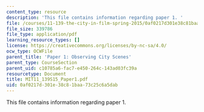 ```yaml
---
content_type: resource
description: 'This file contains information regarding paper 1. '
file: /courses/11-139-the-city-in-film-spring-2015/0af0217d301e38c81baa73c25c6a5dab_MIT11_139S15_Paper_1.pdf
file_size: 339786
file_type: application/pdf
learning_resource_types: []
license: https://creativecommons.org/licenses/by-nc-sa/4.0/
ocw_type: OCWFile
parent_title: 'Paper 1: Observing City Scenes'
parent_type: CourseSection
parent_uid: c10785a6-fac7-e450-264c-143ad03fc39a
resourcetype: Document
title: MIT11_139S15_Paper1.pdf
uid: 0af0217d-301e-38c8-1baa-73c25c6a5dab
---
```

This file contains information regarding paper 1. 